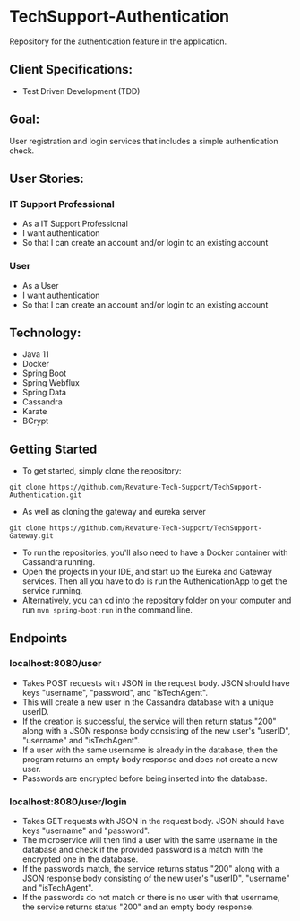 # TechSupport-Authentication
Repository for the authentication feature in the application.


## Client Specifications:
- Test Driven Development (TDD)


## Goal:
User registration and login services that includes a simple authentication check.


## User Stories:
### IT Support Professional
- As a IT Support Professional
- I want authentication
- So that I can create an account and/or login to an existing account

### User
- As a User
- I want authentication
- So that I can create an account and/or login to an existing account


## Technology:
- Java 11
- Docker
- Spring Boot
- Spring Webflux
- Spring Data
- Cassandra
- Karate
- BCrypt


## Getting Started
- To get started, simply clone the repository:

`git clone https://github.com/Revature-Tech-Support/TechSupport-Authentication.git`

- As well as cloning the gateway and eureka server

`git clone https://github.com/Revature-Tech-Support/TechSupport-Gateway.git`

- To run the repositories, you'll also need to have a Docker container with Cassandra running.
- Open the projects in your IDE, and start up the Eureka and Gateway services. Then all you have to do is run the AuthenicationApp to get the service running.
- Alternatively, you can cd into the repository folder on your computer and run ```mvn spring-boot:run``` in the command line.


## Endpoints
### localhost:8080/user
- Takes POST requests with JSON in the request body. JSON should have keys "username", "password", and "isTechAgent". 
- This will create a new user in the Cassandra database with a unique userID. 
- If the creation is successful, the service will then return status "200" along with a JSON response body consisting of the new user's "userID", "username" and "isTechAgent". 
- If a user with the same username is already in the database, then the program returns an empty body response and does not create a new user. 
- Passwords are encrypted before being inserted into the database.

### localhost:8080/user/login
- Takes GET requests with JSON in the request body. JSON should have keys "username" and "password". 
- The microservice will then find a user with the same username in the database and check if the provided password is a match with the encrypted one in the database.
- If the passwords match, the service returns status "200" along with a JSON response body consisting of the new user's "userID", "username" and "isTechAgent".
- If the passwords do not match or there is no user with that username, the service returns status "200" and an empty body response.
